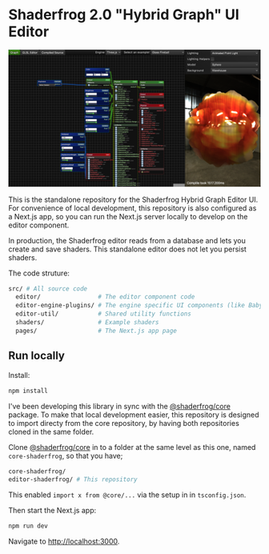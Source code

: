 # Shaderfrog 2.0 "Hybrid Graph" UI Editor

![Hybrid Graph editor screenshot](/public/hybrid-graph-screenshot.png)

This is the standalone repository for the Shaderfrog Hybrid Graph Editor UI. For
convenience of local development, this repository is also configured as a
Next.js app, so you can run the Next.js server locally to develop on the editor
component.

In production, the Shaderfrog editor reads from a database and lets you create
and save shaders. This standalone editor does not let you persist shaders.

The code struture:
```bash
src/ # All source code
  editor/                # The editor component code
  editor-engine-plugins/ # The engine specific UI components (like Babylon, Three)
  editor-util/           # Shared utility functions
  shaders/               # Example shaders
  pages/                 # The Next.js app page
```

## Run locally

Install:
```bash
npm install
```

I've been developing this library in sync with the
[@shaderfrog/core](https://github.com/ShaderFrog/core) package. To make that
local development easier, this repository is designed to import directy from
the core repository, by having both repositories cloned in the same folder.

Clone [@shaderfrog/core](https://github.com/ShaderFrog/core) in to a folder
at the same level as this one, named `core-shaderfrog`, so that you have;

```bash
core-shaderfrog/
editor-shaderfrog/ # This repository
```

This enabled `import x from @core/...` via the setup in in `tsconfig.json`.

Then start the Next.js app:

```bash
npm run dev
```

Navigate to [http://localhost:3000](http://localhost:3000).
